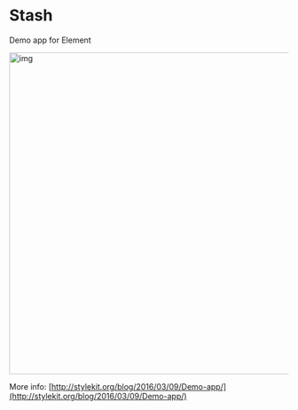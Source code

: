 # Stash
Demo app for Element

<img width="580" alt="img" src="https://dl.dropboxusercontent.com/u/2559476/Screen%20Shot%202017-01-06%20at%2014.04.39.png">

More info:
[http://stylekit.org/blog/2016/03/09/Demo-app/](http://stylekit.org/blog/2016/03/09/Demo-app/) 
